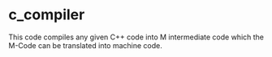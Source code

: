 # c_compiler

This code compiles any given C++ code into M intermediate code which the M-Code can be translated into machine code.
